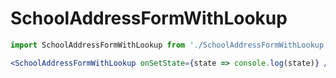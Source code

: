 # SchoolAddressFormWithLookup

```jsx
import SchoolAddressFormWithLookup from './SchoolAddressFormWithLookup';

<SchoolAddressFormWithLookup onSetState={state => console.log(state)} />;
```
